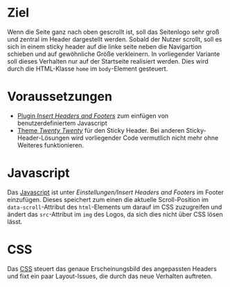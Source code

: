 # Ziel
Wenn die Seite ganz nach oben gescrollt ist, soll das Seitenlogo sehr groß und zentral im Header dargestellt werden. Sobald der Nutzer scrollt, soll es sich in einem sticky header auf die linke seite neben die Navigartion schieben und auf gewöhnliche Größe verkleinern. In vorliegender Variante soll dieses Verhalten nur auf der Startseite realisiert werden. Dies wird durch die HTML-Klasse `home` im `body`-Element gesteuert.

# Voraussetzungen
* [Plugin *Insert Headers and Footers*](https://wordpress.org/plugins/insert-headers-and-footers/) zum einfügen von benutzerdefiniertem Javascript
* [Theme *Twenty Twenty*](https://de.wordpress.org/themes/twentytwenty/) für den Sticky Header. Bei anderen Sticky-Header-Lösungen wird vorliegender Code vermutlich nicht mehr ohne Weiteres funktionieren. 

# Javascript
Das [Javascript](https://github.com/lauthals/silke-snippets/blob/master/sticky-header-big-logo/javascript.js) ist unter *Einstellungen/Insert Headers and Footers* im Footer einzufügen. Dieses speichert zum einen die aktuelle Scroll-Position im `data-scroll`-Attribut des `html`-Elements um darauf im CSS zuzugreifen und ändert das `src`-Attribut im `img` des Logos, da sich dies nicht über CSS lösen lässt.

# CSS
Das [CSS](https://github.com/lauthals/silke-snippets/blob/master/sticky-header-big-logo/style.css) steuert das genaue Erscheinungsbild des angepassten Headers und fixt ein paar Layout-Issues, die durch das neue Verhalten auftreten.
